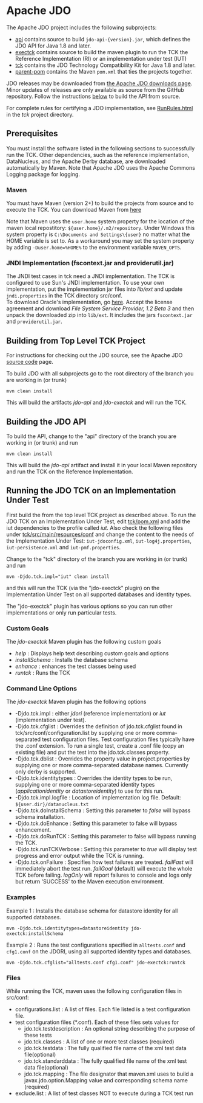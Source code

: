 # Apache JDO

The Apache JDO project includes the following subprojects:

* [api](https://github.com/apache/db-jdo/tree/master/api) contains source to build `jdo-api-{version}.jar`, which defines the JDO API for Java 1.8 and later.
* [exectck](https://github.com/apache/db-jdo/tree/master/exectck) contains source to build the maven plugin to run the TCK the Reference Implementation (RI) or an implementation under test (IUT)
* [tck](https://github.com/apache/db-jdo/tree/master/tck) contains the JDO Technology Compatibility Kit for Java 1.8 and later.
* [parent-pom](https://github.com/apache/db-jdo/tree/master/parent-pom) contains the Maven `pom.xml` that ties the projects together.

JDO releases may be downloaded from [the Apache JDO downloads page](http://db.apache.org/jdo/downloads.html).
Minor updates of releases are only available as source from the GitHub repository.
Follow the instructions [below](link:#building) to build the API from source.

For complete rules for certifying a JDO implementation, see [RunRules.html](https://github.com/apache/db-jdo/blob/master/tck/RunRules.html) in the *tck* project directory.


## Prerequisites

You must install the software listed in the following sections to successfully run the TCK.
Other dependencies, such as the reference implementation, DataNucleus, and the Apache Derby database, are downloaded automatically by Maven.
Note that Apache JDO uses the Apache Commons Logging package for logging.

### Maven

You must have Maven (version 2+) to build the projects from source and to execute the TCK. You can download Maven from [here](http://maven.apache.org/download.html)

Note that Maven uses the `user.home` system property for the location of the maven local repostitory: `${user.home}/.m2/repository`.
Under Windows this system property is `C:\Documents and Settings\{user}` no matter what the HOME variable is set to. As a workaround you may set the system property by adding `-Duser.home=%HOME%` to the environment variable `MAVEN_OPTS`.

### JNDI Implementation (fscontext.jar and providerutil.jar)

The JNDI test cases in tck need a JNDI implementation.
The TCK is configured to use Sun's JNDI implementation.
To use your own implementation, put the implementation
jar files into <i>lib/ext</i> and update `jndi.properties` in the TCK directory src/conf.  
To download Oracle's implementation, go [here](http://www.oracle.com/technetwork/java/javasebusiness/downloads/java-archive-downloads-java-plat-419418.html#7110-jndi-1.2.1-oth-JPR).
Accept the license agreement and download *File System Service Provider, 1.2 Beta 3* and then unpack the downloaded zip into `lib/ext`. It includes the jars `fscontext.jar` and `providerutil.jar`.


## Building from Top Level TCK Project

For instructions for checking out the JDO source, see the Apache JDO [source code](http://db.apache.org/jdo/svn.html) page.

To build JDO with all subprojects go to the root directory of the branch you are working in (or trunk)

    mvn clean install

This will build the artifacts *jdo-api* and *jdo-exectck* and will run the TCK.


## Building the JDO API

To build the API, change to the "api" directory of the branch you are working in (or trunk) and run

    mvn clean install

This will build the *jdo-api* artifact and install it in your local Maven repository and run the TCK on the Reference Implementation.


## Running the JDO TCK on an Implementation Under Test

First build the from the top level TCK project as described above.
To run the JDO TCK on an Implementation Under Test, edit [tck/pom.xml](https://github.com/apache/db-jdo/blob/master/tck/pom.xml) and add the iut dependencies to the profile called *iut*. 
Also check the following files under [tck/src/main/resources/conf](https://github.com/apache/db-jdo/tree/master/tck/src/main/resources/conf) and change the content to the needs of the Implementation Under Test:
`iut-jdoconfig.xml`, `iut-log4j.properties`, `iut-persistence.xml` and `iut-pmf.properties`.

Change to the "tck" directory of the branch you are working in (or trunk) and run

    mvn -Djdo.tck.impl="iut" clean install

and this will run the TCK (via the "jdo-exectck" plugin) on the Implementation Under Test on all supported databases and identity types.

The "jdo-exectck" plugin has various options so you can run other implementations or only run particular tests.


### Custom Goals

The *jdo-exectck* Maven plugin has the following custom goals

* *help* : Displays help text describing custom goals and options
* *installSchema* : Installs the database schema
* *enhance* : enhances the test classes being used
* *runtck* : Runs the TCK


### Command Line Options

The *jdo-exectck* Maven plugin has the following options

* -Djdo.tck.impl : either *jdori* (reference implementation) or *iut* (implementation under test).
* -Djdo.tck.cfglist : Overrides the definition of jdo.tck.cfglist found in tck/src/conf/configuration.list by supplying one or more comma-separated test configuration files. Test configuration files typically have the .conf extension. To run a single test, create a .conf file (copy an existing file) and put the test into the jdo.tck.classes property.
* -Djdo.tck.dblist : Overrides the property value in project.properties by supplying one or more comma-separated database names. Currently only derby is supported.
* -Djdo.tck.identitytypes : Overrides the identity types to be run, supplying one or more comma-separated identity types (*applicationidentity* or *datastoreidentity*) to use for this run.
* -Djdo.tck.impl.logfile : Location of implementation log file. Default: `${user.dir}/datanucleus.txt`
* -Djdo.tck.doInstallSchema : Setting this parameter to *false* will bypass schema installation.
* -Djdo.tck.doEnhance : Setting this parameter to false will bypass enhancement.
* -Djdo.tck.doRunTCK : Setting this parameter to false will bypass running the TCK.
* -Djdo.tck.runTCKVerbose : Setting this parameter to *true* will display test progress and error output while the TCK is running.
* -Djdo.tck.onFailure : Specifies how test failures are treated. *failFast* will immediately abort the test run. *failGoal* (default) will execute the whole TCK before failing. *logOnly* will report failures to console and logs only but return 'SUCCESS' to the Maven execution environment.


### Examples

Example 1 : Installs the database schema for datastore identity for all supported databases.

    mvn -Djdo.tck.identitytypes=datastoreidentity jdo-exectck:installSchema


Example 2 : Runs the test configurations specified in `alltests.conf` and `cfg1.conf` on the JDORI, using all supported identity types and databases.

    mvn -Djdo.tck.cfglist="alltests.conf cfg1.conf" jdo-exectck:runtck



### Files

While running the TCK, maven uses the following configuration files in src/conf:

* configurations.list  : A list of files. Each file listed is a test configuration file.
* test configuration files (*.conf). Each of these files sets values for
    * jdo.tck.testdescription : An optional string describing the purpose of these tests
    * jdo.tck.classes : A list of one or more test classes (required)
    * jdo.tck.testdata : The fully qualified file name of the xml test data file(optional)
    * jdo.tck.standarddata : The fully qualified file name of the xml test data file(optional)
    * jdo.tck.mapping : The file designator that maven.xml uses to build a javax.jdo.option.Mapping value and corresponding schema name (required)
* exclude.list  : A list of test classes NOT to execute during a TCK test run



